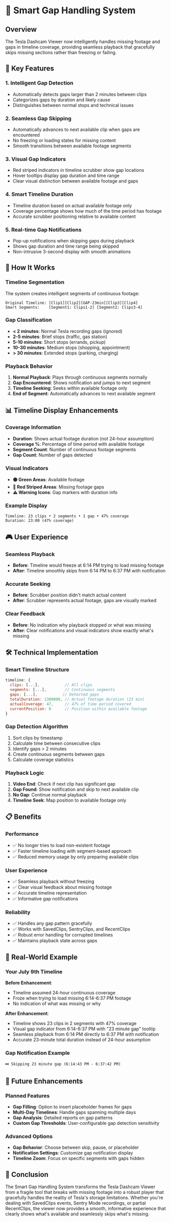 # 🎯 Smart Gap Handling System

## Overview

The Tesla Dashcam Viewer now intelligently handles missing footage and gaps in timeline coverage, providing seamless playback that gracefully skips missing sections rather than freezing or failing.

## 🚀 **Key Features**

### **1. Intelligent Gap Detection**
- Automatically detects gaps larger than 2 minutes between clips
- Categorizes gaps by duration and likely cause
- Distinguishes between normal stops and technical issues

### **2. Seamless Gap Skipping**
- Automatically advances to next available clip when gaps are encountered
- No freezing or loading states for missing content
- Smooth transitions between available footage segments

### **3. Visual Gap Indicators**
- Red striped indicators in timeline scrubber show gap locations
- Hover tooltips display gap duration and time range
- Clear visual distinction between available footage and gaps

### **4. Smart Timeline Duration**
- Timeline duration based on actual available footage only
- Coverage percentage shows how much of the time period has footage
- Accurate scrubber positioning relative to available content

### **5. Real-time Gap Notifications**
- Pop-up notifications when skipping gaps during playback
- Shows gap duration and time range being skipped
- Non-intrusive 3-second display with smooth animations

## 🔧 **How It Works**

### **Timeline Segmentation**
The system creates intelligent segments of continuous footage:

```
Original Timeline: [Clip1][Clip2][GAP-23min][Clip3][Clip4]
Smart Segments:    [Segment1: Clips1-2] [Segment2: Clips3-4]
```

### **Gap Classification**
- **< 2 minutes**: Normal Tesla recording gaps (ignored)
- **2-5 minutes**: Brief stops (traffic, gas station)
- **5-10 minutes**: Short stops (errands, pickup)
- **10-30 minutes**: Medium stops (shopping, appointment)
- **> 30 minutes**: Extended stops (parking, charging)

### **Playback Behavior**
1. **Normal Playback**: Plays through continuous segments normally
2. **Gap Encountered**: Shows notification and jumps to next segment
3. **Timeline Seeking**: Seeks within available footage only
4. **End of Segment**: Automatically advances to next available segment

## 📊 **Timeline Display Enhancements**

### **Coverage Information**
- **Duration**: Shows actual footage duration (not 24-hour assumption)
- **Coverage %**: Percentage of time period with available footage
- **Segment Count**: Number of continuous footage segments
- **Gap Count**: Number of gaps detected

### **Visual Indicators**
- **🟢 Green Areas**: Available footage
- **🔴 Red Striped Areas**: Missing footage gaps
- **⚠️ Warning Icons**: Gap markers with duration info

### **Example Display**
```
Timeline: 23 clips • 2 segments • 1 gap • 47% coverage
Duration: 23:00 (47% coverage)
```

## 🎮 **User Experience**

### **Seamless Playback**
- **Before**: Timeline would freeze at 6:14 PM trying to load missing footage
- **After**: Timeline smoothly skips from 6:14 PM to 6:37 PM with notification

### **Accurate Seeking**
- **Before**: Scrubber position didn't match actual content
- **After**: Scrubber represents actual footage, gaps are visually marked

### **Clear Feedback**
- **Before**: No indication why playback stopped or what was missing
- **After**: Clear notifications and visual indicators show exactly what's missing

## 🛠️ **Technical Implementation**

### **Smart Timeline Structure**
```javascript
timeline: {
  clips: [...],           // All clips
  segments: [...],        // Continuous segments
  gaps: [...],           // Detected gaps
  totalDuration: 1380000, // Actual footage duration (23 min)
  actualCoverage: 47,     // 47% of time period covered
  currentPosition: 0      // Position within available footage
}
```

### **Gap Detection Algorithm**
1. Sort clips by timestamp
2. Calculate time between consecutive clips
3. Identify gaps > 2 minutes
4. Create continuous segments between gaps
5. Calculate coverage statistics

### **Playback Logic**
1. **Video End**: Check if next clip has significant gap
2. **Gap Found**: Show notification and skip to next available clip
3. **No Gap**: Continue normal playback
4. **Timeline Seek**: Map position to available footage only

## 📋 **Benefits**

### **Performance**
- ✅ No longer tries to load non-existent footage
- ✅ Faster timeline loading with segment-based approach
- ✅ Reduced memory usage by only preparing available clips

### **User Experience**
- ✅ Seamless playback without freezing
- ✅ Clear visual feedback about missing footage
- ✅ Accurate timeline representation
- ✅ Informative gap notifications

### **Reliability**
- ✅ Handles any gap pattern gracefully
- ✅ Works with SavedClips, SentryClips, and RecentClips
- ✅ Robust error handling for corrupted timelines
- ✅ Maintains playback state across gaps

## 🎯 **Real-World Example**

### **Your July 9th Timeline**
**Before Enhancement**:
- Timeline assumed 24-hour continuous coverage
- Froze when trying to load missing 6:14-6:37 PM footage
- No indication of what was missing or why

**After Enhancement**:
- Timeline shows 23 clips in 2 segments with 47% coverage
- Visual gap indicator from 6:14-6:37 PM with "23 minute gap" tooltip
- Seamless playback from 6:14 PM directly to 6:37 PM with notification
- Accurate 23-minute total duration instead of 24-hour assumption

### **Gap Notification Example**
```
⏭️ Skipping 23 minute gap (6:14:43 PM - 6:37:42 PM)
```

## 🔮 **Future Enhancements**

### **Planned Features**
- **Gap Filling**: Option to insert placeholder frames for gaps
- **Multi-Day Timelines**: Handle gaps spanning multiple days
- **Gap Analysis**: Detailed reports on gap patterns
- **Custom Gap Thresholds**: User-configurable gap detection sensitivity

### **Advanced Options**
- **Gap Behavior**: Choose between skip, pause, or placeholder
- **Notification Settings**: Customize gap notification display
- **Timeline Zoom**: Focus on specific segments with gaps hidden

## 🎉 **Conclusion**

The Smart Gap Handling System transforms the Tesla Dashcam Viewer from a fragile tool that breaks with missing footage into a robust player that gracefully handles the reality of Tesla's storage limitations. Whether you're dealing with SavedClips events, Sentry Mode recordings, or partial RecentClips, the viewer now provides a smooth, informative experience that clearly shows what's available and seamlessly skips what's missing.
